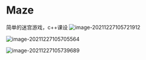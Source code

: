 # Maze
简单的迷宫游戏，c++课设
![image-20211227105721912](https://gitee.com/thisisbadBao/imgrepo/raw/master/imgrepo1/20211227105722.png)

![image-20211227105705564](https://gitee.com/thisisbadBao/imgrepo/raw/master/imgrepo1/20211227105707.png)

![image-20211227105739689](https://gitee.com/thisisbadBao/imgrepo/raw/master/imgrepo1/20211227105741.png)
